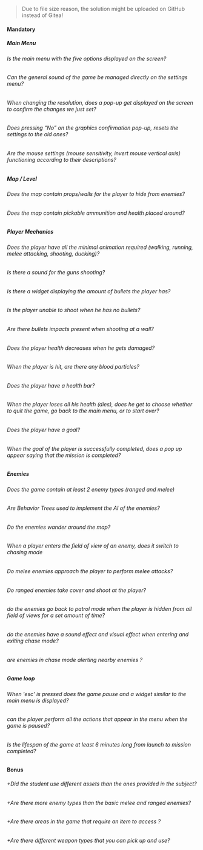 > Due to file size reason, the solution might be uploaded on GitHub instead of Gitea!

#### Mandatory

##### Main Menu

###### Is the main menu with the five options displayed on the screen?

###### Can the general sound of the game be managed directly on the settings menu?

###### When changing the resolution, does a pop-up get displayed on the screen to confirm the changes we just set?

###### Does pressing “No” on the graphics confirmation pop-up, resets the settings to the old ones?

###### Are the mouse settings (mouse sensitivity, invert mouse vertical axis) functioning according to their descriptions?

##### Map / Level

###### Does the map contain props/walls for the player to hide from enemies?

###### Does the map contain pickable ammunition and health placed around?

##### Player Mechanics

###### Does the player have all the minimal animation required (walking, running, melee attacking, shooting, ducking)?

###### Is there a sound for the guns shooting?

###### Is there a widget displaying the amount of bullets the player has?

###### Is the player unable to shoot when he has no bullets?

###### Are there bullets impacts present when shooting at a wall?

###### Does the player health decreases when he gets damaged?

###### When the player is hit, are there any blood particles?

###### Does the player have a health bar?

###### When the player loses all his health (dies), does he get to choose whether to quit the game, go back to the main menu, or to start over?

###### Does the player have a goal?

###### When the goal of the player is successfully completed, does a pop up appear saying that the mission is completed?

##### Enemies

###### Does the game contain at least 2 enemy types (ranged and melee)

###### Are Behavior Trees used to implement the AI of the enemies?

###### Do the enemies wander around the map?

###### When a player enters the field of view of an enemy, does it switch to chasing mode

###### Do melee enemies approach the player to perform melee attacks?

###### Do ranged enemies take cover and shoot at the player?

###### do the enemies go back to patrol mode when the player is hidden from all field of views for a set amount of time?

###### do the enemies have a sound effect and visual effect when entering and exiting chase mode?

###### are enemies in chase mode alerting nearby enemies ?

##### Game loop

###### When 'esc' is pressed does the game pause and a widget similar to the main menu is displayed?

###### can the player perform all the actions that appear in the menu when the game is paused?

###### Is the lifespan of the game at least 6 minutes long from launch to mission completed?

#### Bonus

###### +Did the student use different assets than the ones provided in the subject?

###### +Are there more enemy types than the basic melee and ranged enemies?

###### +Are there areas in the game that require an item to access ?

###### +Are there different weapon types that you can pick up and use?
